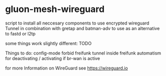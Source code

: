 gluon-mesh-wireguard
============

script to install all neccesary components to use encrypted wireguard Tunnel in combination with gretap and batman-adv to use as an alternative to fastd or l2tp

some things work slightly different:
TODO

Things to do:
config-mode
forbid freifunk tunnel inside freifunk
automatism for deactivating / activating if br-wan is active


for more Information on WireGuard see 
https://wireguard.io
